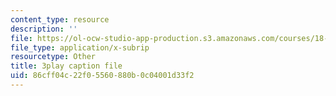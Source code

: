 ```yaml
---
content_type: resource
description: ''
file: https://ol-ocw-studio-app-production.s3.amazonaws.com/courses/18-01sc-single-variable-calculus-fall-2010/86cff04c22f05560880b0c04001d33f2_CMbvq16z0gA.vtt
file_type: application/x-subrip
resourcetype: Other
title: 3play caption file
uid: 86cff04c-22f0-5560-880b-0c04001d33f2
---
```

